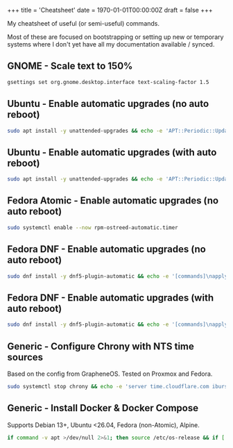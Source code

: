 +++
title = 'Cheatsheet'
date = 1970-01-01T00:00:00Z
draft = false
+++

My cheatsheet of useful (or semi-useful) commands.

Most of these are focused on bootstrapping or setting up new or temporary systems where I don't yet have all my documentation available / synced.

## GNOME - Scale text to 150%
```sh
gsettings set org.gnome.desktop.interface text-scaling-factor 1.5
```

## Ubuntu - Enable automatic upgrades (no auto reboot)
```sh
sudo apt install -y unattended-upgrades && echo -e 'APT::Periodic::Update-Package-Lists "1";\nAPT::Periodic::Unattended-Upgrade "1";' | sudo tee /etc/apt/apt.conf.d/20auto-upgrades && echo -e 'Unattended-Upgrade::Origins-Pattern {\n        "origin=*";\n};\n\nUnattended-Upgrade::Package-Blacklist {\n};' | sudo tee /etc/apt/apt.conf.d/50unattended-upgrades && sudo systemctl enable --now apt-daily.timer && sudo systemctl enable --now apt-daily-upgrade.timer && sudo systemctl enable --now unattended-upgrades.service
```

## Ubuntu - Enable automatic upgrades (with auto reboot)
```sh
sudo apt install -y unattended-upgrades && echo -e 'APT::Periodic::Update-Package-Lists "1";\nAPT::Periodic::Unattended-Upgrade "1";' | sudo tee /etc/apt/apt.conf.d/20auto-upgrades && echo -e 'Unattended-Upgrade::Origins-Pattern {\n        "origin=*";\n};\n\nUnattended-Upgrade::Package-Blacklist {\n};\n\nUnattended-Upgrade::Automatic-Reboot "true";\nUnattended-Upgrade::Automatic-Reboot-Time "03:33";' | sudo tee /etc/apt/apt.conf.d/50unattended-upgrades && sudo systemctl enable --now apt-daily.timer && sudo systemctl enable --now apt-daily-upgrade.timer && sudo systemctl enable --now unattended-upgrades.service
```

## Fedora Atomic - Enable automatic upgrades (no auto reboot)
```sh
sudo systemctl enable --now rpm-ostreed-automatic.timer
```

## Fedora DNF - Enable automatic upgrades (no auto reboot)
```sh
sudo dnf install -y dnf5-plugin-automatic && echo -e '[commands]\napply_updates = yes\nreboot = never' | sudo tee /etc/dnf/automatic.conf && sudo systemctl enable --now dnf5-automatic.timer
```

## Fedora DNF - Enable automatic upgrades (with auto reboot)
```sh
sudo dnf install -y dnf5-plugin-automatic && echo -e '[commands]\napply_updates = yes\nreboot = when-needed' | sudo tee /etc/dnf/automatic.conf && sudo systemctl enable --now dnf5-automatic.timer
```

## Generic - Configure Chrony with NTS time sources
Based on the config from GrapheneOS. Tested on Proxmox and Fedora.
```sh
sudo systemctl stop chrony && echo -e 'server time.cloudflare.com iburst nts\nserver ntppool1.time.nl iburst nts\nserver nts.netnod.se iburst nts\nserver ptbtime1.ptb.de iburst nts\nserver time.dfm.dk iburst nts\nserver time.cifelli.xyz iburst nts\nminsources 3\nauthselectmode require\ndscp 46\ndriftfile /var/lib/chrony/drift\ndumpdir /var/lib/chrony\nntsdumpdir /var/lib/chrony\nleapseclist /usr/share/zoneinfo/leap-seconds.list\nmakestep 1 3\nrtconutc\nrtcsync\ncmdport 0\nnoclientlog' | sudo tee /etc/chrony/chrony.conf && sudo systemctl start chrony
```

## Generic - Install Docker & Docker Compose
Supports Debian 13+, Ubuntu <26.04, Fedora (non-Atomic), Alpine.

```sh
if command -v apt >/dev/null 2>&1; then source /etc/os-release && if [ "$ID" = "ubuntu" ]; then echo "Installing Docker for Ubuntu <26.04..." && sudo apt update && sudo apt install -y docker.io docker-compose-v2; else echo "Installing Docker for Debian 13+..." && sudo apt update && sudo apt install -y docker.io docker-compose; fi; elif command -v dnf >/dev/null 2>&1; then echo "Installing Docker for Fedora..." && sudo dnf install -y moby-engine docker-compose; elif command -v apk >/dev/null 2>&1; then echo "Installing Docker for Alpine..." && sudo apk --no-cache add docker docker-compose; else echo "No supported distro found. Doing nothing for safety."; fi
```
